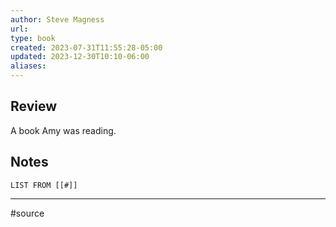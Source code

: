 ```yaml
---
author: Steve Magness
url: 
type: book
created: 2023-07-31T11:55:28-05:00
updated: 2023-12-30T10:10-06:00
aliases: 
---
```

## Review
A book Amy was reading.

## Notes
```dataview
LIST FROM [[#]]
```

---
#source 